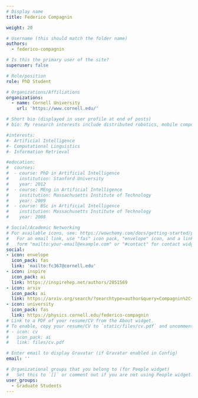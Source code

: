 ```yaml
---
# Display name
title: Federico Compagnin

weight: 20

# Username (this should match the folder name)
authors:
  - federico-compagnin

# Is this the primary user of the site?
superuser: false

# Role/position
role: PhD Student

# Organizations/Affiliations
organizations:
  - name: Cornell University
    url: 'https://www.cornell.edu/'

# Short bio (displayed in user profile at end of posts)
# bio: My research interests include distributed robotics, mobile computing and programmable matter.

#interests:
#- Artificial Intelligence
#- Computational Linguistics
#- Information Retrieval

#education:
#  courses:
#  - course: PhD in Artificial Intelligence
#    institution: Stanford University
#    year: 2012
#  - course: MEng in Artificial Intelligence
#    institution: Massachusetts Institute of Technology
#    year: 2009
#  - course: BSc in Artificial Intelligence
#    institution: Massachusetts Institute of Technology
#    year: 2008

# Social/Academic Networking
# For available icons, see: https://wowchemy.com/docs/getting-started/page-builder/#icons
#   For an email link, use "fas" icon pack, "envelope" icon, and a link in the
#   form "mailto:your-email@example.com" or "#contact" for contact widget.
social:
- icon: envelope
  icon_pack: fas
  link: 'mailto:fc367@cornell.edu'
- icon: inspire
  icon_pack: ai
  link: https://inspirehep.net/authors/2851569
- icon: arxiv
  icon_pack: ai
  link: https://arxiv.org/search/?searchtype=author&query=Compagnin%2C+F
- icon: university
  icon_pack: fas
  link: https://physics.cornell.edu/federico-compagnin
# Link to a PDF of your resume/CV from the About widget.
# To enable, copy your resume/CV to `static/files/cv.pdf` and uncomment the lines below.
# - icon: cv
#   icon_pack: ai
#   link: files/cv.pdf

# Enter email to display Gravatar (if Gravatar enabled in Config)
email: ''

# Organizational groups that you belong to (for People widget)
#   Set this to `[]` or comment out if you are not using People widget.
user_groups:
  - Graduate Students
---
```

